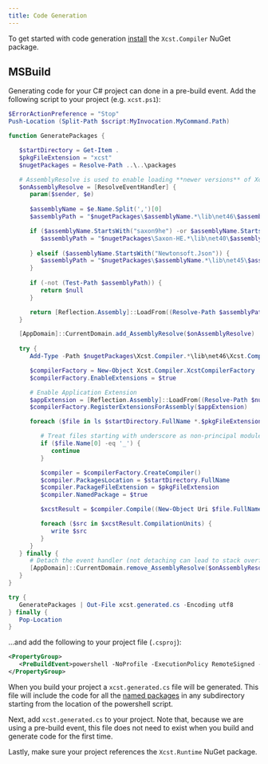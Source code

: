 ```yaml
---
title: Code Generation
---
```


To get started with code generation [install](installing.html) the `Xcst.Compiler` NuGet package.

## MSBuild

Generating code for your C# project can done in a pre-build event. Add the following script to your project (e.g. `xcst.ps1`):

```powershell
$ErrorActionPreference = "Stop"
Push-Location (Split-Path $script:MyInvocation.MyCommand.Path)

function GeneratePackages {

   $startDirectory = Get-Item .
   $pkgFileExtension = "xcst"
   $nugetPackages = Resolve-Path ..\..\packages

   # AssemblyResolve is used to enable loading **newer versions** of Xcst.Compiler's dependencies
   $onAssemblyResolve = [ResolveEventHandler] {
      param($sender, $e)
      
      $assemblyName = $e.Name.Split(',')[0]
      $assemblyPath = "$nugetPackages\$assemblyName.*\lib\net46\$assemblyName.dll"

      if ($assemblyName.StartsWith("saxon9he") -or $assemblyName.StartsWith("IKVM.")) {
         $assemblyPath = "$nugetPackages\Saxon-HE.*\lib\net40\$assemblyName.dll"
      
      } elseif ($assemblyName.StartsWith("Newtonsoft.Json")) {
         $assemblyPath = "$nugetPackages\$assemblyName.*\lib\net45\$assemblyName.dll"
      }
      
      if (-not (Test-Path $assemblyPath)) {
         return $null
      }

      return [Reflection.Assembly]::LoadFrom((Resolve-Path $assemblyPath))
   }

   [AppDomain]::CurrentDomain.add_AssemblyResolve($onAssemblyResolve)
   
   try {
      Add-Type -Path $nugetPackages\Xcst.Compiler.*\lib\net46\Xcst.Compiler.dll

      $compilerFactory = New-Object Xcst.Compiler.XcstCompilerFactory
      $compilerFactory.EnableExtensions = $true

      # Enable Application Extension
      $appExtension = [Reflection.Assembly]::LoadFrom((Resolve-Path $nugetPackages\Xcst.AspNet.Extension.*\lib\net46\Xcst.AspNet.Extension.dll))
      $compilerFactory.RegisterExtensionsForAssembly($appExtension)

      foreach ($file in ls $startDirectory.FullName *.$pkgFileExtension -Recurse) {

         # Treat files starting with underscore as non-principal modules
         if ($file.Name[0] -eq '_') {
            continue
         }

         $compiler = $compilerFactory.CreateCompiler()
         $compiler.PackagesLocation = $startDirectory.FullName
         $compiler.PackageFileExtension = $pkgFileExtension
         $compiler.NamedPackage = $true

         $xcstResult = $compiler.Compile((New-Object Uri $file.FullName))

         foreach ($src in $xcstResult.CompilationUnits) {
            write $src
         }
      }
   } finally {
      # Detach the event handler (not detaching can lead to stack overflow issues when closing PS)
      [AppDomain]::CurrentDomain.remove_AssemblyResolve($onAssemblyResolve)
   }
}

try {
   GeneratePackages | Out-File xcst.generated.cs -Encoding utf8
} finally {
   Pop-Location
}
```

...and add the following to your project file (`.csproj`):

```xml
<PropertyGroup>
   <PreBuildEvent>powershell -NoProfile -ExecutionPolicy RemoteSigned -File $(ProjectDir)\xcst.ps1</PreBuildEvent>
</PropertyGroup>
```

When you build your project a `xcst.generated.cs` file will be generated. This file will include the code for all the [named packages](..\c\package.html#dt-named-package) in any subdirectory starting from the location of the powershell script.

Next, add `xcst.generated.cs` to your project. Note that, because we are using a pre-build event, this file does not need to exist when you build and generate code for the first time.

Lastly, make sure your project references the `Xcst.Runtime` NuGet package.
